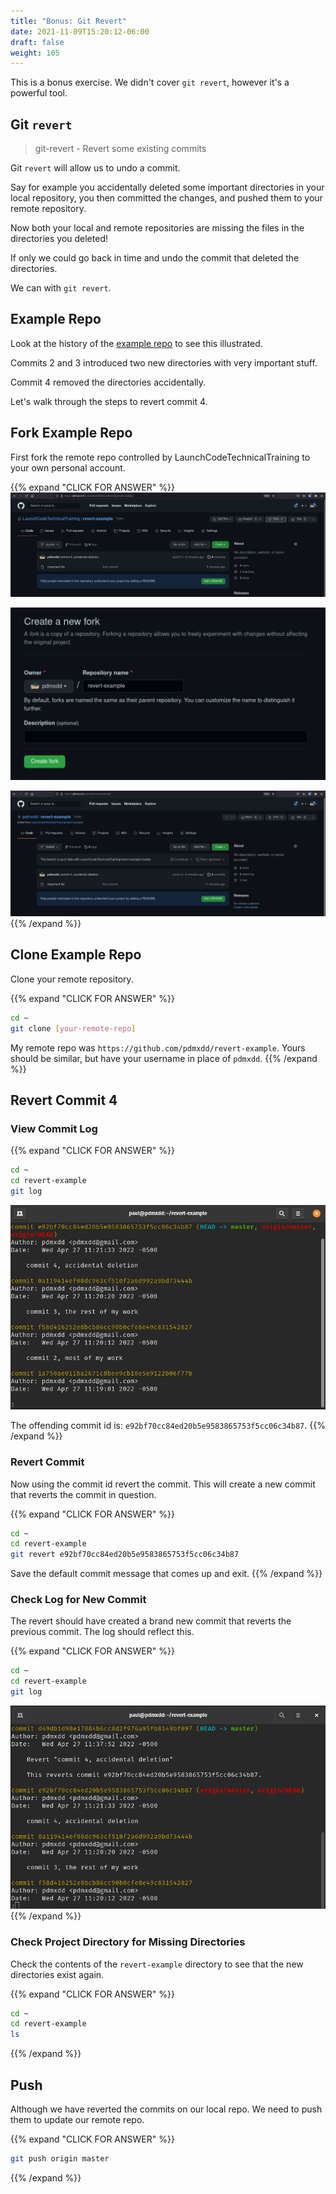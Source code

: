 ```yaml
---
title: "Bonus: Git Revert"
date: 2021-11-09T15:20:12-06:00
draft: false
weight: 105
---
```


This is a bonus exercise. We didn't cover `git revert`, however it's a powerful tool.

## Git `revert`

> git-revert - Revert some existing commits

Git `revert` will allow us to undo a commit.

Say for example you accidentally deleted some important directories in your local repository, you then committed the changes, and pushed them to your remote repository.

Now both your local and remote repositories are missing the files in the directories you deleted!

If only we could go back in time and undo the commit that deleted the directories.

We can with `git revert`.

## Example Repo

Look at the history of the [example repo](https://github.com/LaunchCodeTechnicalTraining/revert-example) to see this illustrated.

Commits 2 and 3 introduced two new directories with very important stuff.

Commit 4 removed the directories accidentally.

Let's walk through the steps to revert commit 4.

## Fork Example Repo

First fork the remote repo controlled by LaunchCodeTechnicalTraining to your own personal account.

{{% expand "CLICK FOR ANSWER" %}}
![alt-text](pictures/fork-hover.png?classes=border)

![alt-text](pictures/create-fork.png?classes=border)

![alt-text](pictures/forked-repo.png?classes=border)
{{% /expand %}}

## Clone Example Repo

Clone your remote repository.

{{% expand "CLICK FOR ANSWER" %}}
```bash
cd ~
git clone [your-remote-repo]
```

My remote repo was `https://github.com/pdmxdd/revert-example`. Yours should be similar, but have your username in place of `pdmxdd`.
{{% /expand %}}

## Revert Commit 4

### View Commit Log

{{% expand "CLICK FOR ANSWER" %}}
```bash
cd ~
cd revert-example
git log
```
![alt-text](pictures/git-log.png?classes=border)

The offending commit id is: `e92bf70cc84ed20b5e9583865753f5cc06c34b87`.
{{% /expand %}}

### Revert Commit

Now using the commit id revert the commit. This will create a new commit that reverts the commit in question.

{{% expand "CLICK FOR ANSWER" %}}
```bash
cd ~
cd revert-example
git revert e92bf70cc84ed20b5e9583865753f5cc06c34b87
```
Save the default commit message that comes up and exit.
{{% /expand %}}

### Check Log for New Commit

The revert should have created a brand new commit that reverts the previous commit. The log should reflect this.

{{% expand "CLICK FOR ANSWER" %}}
```bash
cd ~
cd revert-example
git log
```
![alt-text](pictures/git-log-after-revert.png?classes=border)
{{% /expand %}}

### Check Project Directory for Missing Directories

Check the contents of the `revert-example` directory to see that the new directories exist again.

{{% expand "CLICK FOR ANSWER" %}}
```bash
cd ~
cd revert-example
ls
```
{{% /expand %}}

## Push

Although we have reverted the commits on our local repo. We need to push them to update our remote repo.

{{% expand "CLICK FOR ANSWER" %}}
```bash
git push origin master
```
{{% /expand %}}